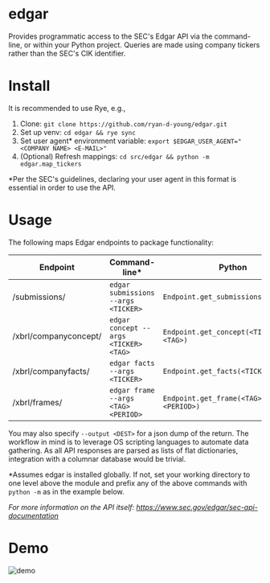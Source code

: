 # edgar

Provides programmatic access to the SEC's Edgar API via the command-line, or within your Python project. Queries are made using company tickers rather than the SEC's CIK identifier.

# Install
It is recommended to use Rye, e.g.,

1. Clone: `git clone https://github.com/ryan-d-young/edgar.git`
2. Set up venv: `cd edgar && rye sync`
3. Set user agent* environment variable: `export $EDGAR_USER_AGENT="<COMPANY NAME> <E-MAIL>"`
4. (Optional) Refresh mappings: `cd src/edgar && python -m edgar.map_tickers`

*Per the SEC's guidelines, declaring your user agent in this format is essential in order to use the API. 

# Usage
The following maps Edgar endpoints to package functionality:

| Endpoint | Command-line* | Python |
| -------- | ------------ | ------ |
| /submissions/ | `edgar submissions --args <TICKER>` | `Endpoint.get_submissions(<TICKER>)` |
| /xbrl/companyconcept/ | `edgar concept --args <TICKER> <TAG>` | `Endpoint.get_concept(<TICKER>, <TAG>)` |
| /xbrl/companyfacts/ | `edgar facts --args <TICKER>` | `Endpoint.get_facts(<TICKER>)` |
| /xbrl/frames/ | `edgar frame --args <TAG> <PERIOD>` | `Endpoint.get_frame(<TAG>, <PERIOD>)` |

You may also specify `--output <DEST>` for a json dump of the return. The workflow in mind is to leverage OS scripting languages to automate data gathering. As all API responses are parsed as lists of flat dictionaries, integration with a columnar database would be trivial.

*Assumes edgar is installed globally. If not, set your working directory to one level above the module and prefix any of the above commands with `python -m` as in the example below. 

*For more information on the API itself: https://www.sec.gov/edgar/sec-api-documentation*

# Demo
![demo](demo.gif)
